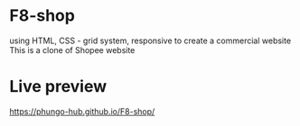 # F8-shop
using HTML, CSS - grid system, responsive to create a commercial website 
This is a clone of Shopee website
# Live preview  
https://phungo-hub.github.io/F8-shop/
